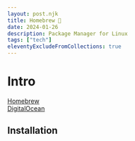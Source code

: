 ```yaml
---
layout: post.njk
title: Homebrew 🍺
date: 2024-01-26
description: Package Manager for Linux
tags: ["tech"]
eleventyExcludeFromCollections: true
---  
```

# Intro   
[Homebrew](https://brew.sh/)  
[DigitalOcean](https://www.digitalocean.com/community/tutorials/how-to-install-and-use-homebrew-on-linux)  



## Installation



